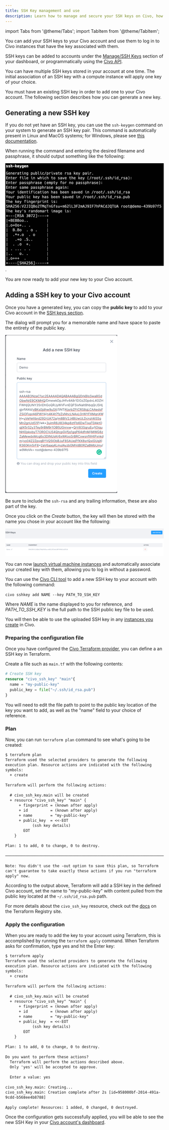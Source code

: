 ```yaml
---
title: SSH Key management and use
description: Learn how to manage and secure your SSH keys on Civo, how to generate a new SSH key and add it to your account through the Civo Dashboard, CLI or Terraform.
---
```



import Tabs from '@theme/Tabs';
import TabItem from '@theme/TabItem';

You can add your SSH keys to your Civo account and use them to log in to Civo instances that have the key associated with them.

SSH keys can be added to accounts under the [Manage/SSH Keys](https://dashboard.civo.com/ssh_keys) section of your dashboard, or programmatically using the [Civo API](https://www.civo.com/api/sshkeys).

You can have multiple SSH keys stored in your account at one time. The initial association of an SSH key with a compute instance will apply one key of your choice.

You must have an existing SSH key in order to add one to your Civo account. The following section describes how you can generate a new key.

## Generating a new SSH key

If you do not yet have an SSH key, you can use the `ssh-keygen` command on your system to generate an SSH key pair. This command is automatically present in Linux and MacOS systems; for Windows, please see [this documentation](https://learn.microsoft.com/en-us/windows-server/administration/openssh/openssh_install_firstuse?tabs=gui).

When running the command and entering the desired filename and passphrase, it should output something like the following:

![SSH Keygen result with fingerprint details and RSA randomart](images/ssh-keygen-example.png).

You are now ready to add your new key to your Civo account.

## Adding a SSH key to your Civo account

<Tabs groupId="add-sshkey">
<TabItem value="dashboard" label="Dashboard">

Once you have a generated key, you can copy the **public key** to add to your Civo account in the [SSH keys section](https://dashboard.civo.com/ssh_keys).

The dialog will prompt you for a memorable name and have space to paste the entirety of the public key.

![Entering a new SSH key on Civo, called "Demo"](images/new-ssh-key.png)

Be sure to include the `ssh-rsa` and any trailing information, these are also part of the key.

Once you click on the *Create* button, the key will then be stored with the name you chose in your account like the following:

![Stored SSH Key showing the name, a fingerprint and a button to delete it from Civo](images/ssh-key-summary.png)

You can now [launch virtual machine instances](../compute/create-an-instance.md) and automatically associate your created key with them, allowing you to log in without a password.

</TabItem>

<TabItem value="cli" label="Civo CLI">

You can use the [Civo CLI tool](../overview/civo-cli) to add a new SSH key to your account with the following command:

`civo sshkey add NAME --key PATH_TO_SSH_KEY`

Where *NAME* is the name displayed to you for reference, and *PATH_TO_SSH_KEY* is the full path to the SSH public key file to be used.

You will then be able to use the uploaded SSH key in any [instances you create](../compute/create-an-instance) in Civo.

</TabItem>

<TabItem value="terraform" label="Terraform">

### Preparing the configuration file

Once you have configured the [Civo Terraform provider](../overview/terraform.md), you can define a an SSH key in Terraform.

Create a file such as `main.tf` with the following contents:

```terraform
# Create SSH key
resource "civo_ssh_key" "main"{
  name = "my-public-key"
  public_key = file("~/.ssh/id_rsa.pub")
}
```

You will need to edit the file path to point to the public key location of the key you want to add, as well as the "name" field to your choice of reference.

### Plan

Now, you can run `terraform plan` command to see what's going to be created:

```console
$ terraform plan
Terraform used the selected providers to generate the following execution plan. Resource actions are indicated with the following symbols:
  + create

Terraform will perform the following actions:

  # civo_ssh_key.main will be created
  + resource "civo_ssh_key" "main" {
      + fingerprint = (known after apply)
      + id          = (known after apply)
      + name        = "my-public-key"
      + public_key  = <<-EOT
            (ssh key details)
        EOT
    }

Plan: 1 to add, 0 to change, 0 to destroy.

──────────────────────────────────────────────────────────────────────────────────────────────────────────────────────────────────────────────────────────────────────────────────────────────────────────

Note: You didn't use the -out option to save this plan, so Terraform can't guarantee to take exactly these actions if you run "terraform apply" now.
```

According to the output above, Terraform will add a SSH key in the defined Civo account, set the name to "my-public-key" with content pulled from the public key located at the `~/.ssh/id_rsa.pub` path.

For more details about the `civo_ssh_key` resource, check out the [docs](https://registry.terraform.io/providers/civo/civo/latest/docs/resources/ssh_key) on the Terraform Registry site.

### Apply the configuration

When you are ready to add the key to your account using Terraform, this is accomplished by running the `terraform apply` command. When Terraform asks for confirmation, type yes and hit the Enter key:

```console
$ terraform apply
Terraform used the selected providers to generate the following execution plan. Resource actions are indicated with the following symbols:
  + create

Terraform will perform the following actions:

  # civo_ssh_key.main will be created
  + resource "civo_ssh_key" "main" {
      + fingerprint = (known after apply)
      + id          = (known after apply)
      + name        = "my-public-key"
      + public_key  = <<-EOT
            (ssh key details)
        EOT
    }

Plan: 1 to add, 0 to change, 0 to destroy.

Do you want to perform these actions?
  Terraform will perform the actions described above.
  Only 'yes' will be accepted to approve.

  Enter a value: yes

civo_ssh_key.main: Creating...
civo_ssh_key.main: Creation complete after 2s [id=958000bf-2014-491a-9cdd-b568ee4b8788]

Apply complete! Resources: 1 added, 0 changed, 0 destroyed.
```

Once the configuration gets successfully applied, you will be able to see the new SSH Key in your [Civo account's dashboard](https://dashboard.civo.com/ssh_keys).
</TabItem >

</Tabs>
